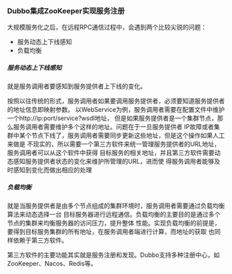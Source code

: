 ### Dubbo集成ZooKeeper实现服务注册
大规模服务化之后，在远程RPC通信过程中，会遇到两个比较尖锐的问题：
- 服务动态上下线感知
- 负载均衡

##### 服务动态上下线感知
就是服务调用者要感知到服务提供者上下线的变化。

按照以往传统的形式，服务调用者如果要调用服务提供者，必须要知道服务提供者的地址信息即映射参数。
以WebService为例，服务调用者需要在配置文件中维护一个http://ip:port/service?wsdl地址，
但是如果服务提供者是一个集群节点，那么服务调用者需要维护多个这样的地址。问题在于一旦服务提供者
IP故障或者集群中某个节点下线了，服务调用者需要同步更新这些地址，但是这个操作如果人工来做是
不现实的，所以需要一个第三方软件来统一管理服务提供者的URL地址，服务调用者可以从这个软件中获得
目标服务的相关地址，并且第三方软件需要动态感知服务提供者状态的变化来维护所管理的URL，进而使
得服务调用者能够及时感知到变化而做出相应的处理

##### 负载均衡
就是当服务提供者是由多个节点组成的集群环境时，服务调用者需要通过负载均衡算法来动态选择一台
目标服务器进行远程通信。负载均衡的主要目的是通过多个节点的集群来均衡服务器的访问压力，提升整体
性能。实现负载均衡的前提是，要得到目标服务集群的所有地址，在服务调用者端进行计算，而地址的获取
也同样依赖于第三方软件。


第三方软件的主要功能其实就是服务注册和发现。Dubbo支持多种注册中心，如ZooKeeper、Nacos、Redis等。
